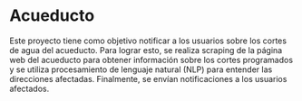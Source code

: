# Acueducto

Este proyecto tiene como objetivo notificar a los usuarios sobre los cortes de agua del acueducto. Para lograr esto, se realiza scraping de la página web del acueducto para obtener información sobre los cortes programados y se utiliza procesamiento de lenguaje natural (NLP) para entender las direcciones afectadas. Finalmente, se envían notificaciones a los usuarios afectados.

